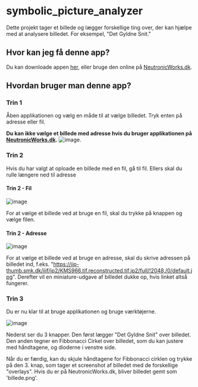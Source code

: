 # symbolic_picture_analyzer

Dette projekt tager et billede og lægger forskellige ting over, der kan hjælpe med at analysere billedet.
For eksempel, "Det Gyldne Snit."

## Hvor kan jeg få denne app?
Du kan downloade appen [her](https://github.com/AtomJon/SymbolicPictureAnalyzer/releases/tag/v1.0), eller bruge den online på [NeutronicWorks.dk](https://neutronicworks.dk/PictureManipulator/).

## Hvordan bruger man denne app?

### Trin 1
Åben applikationen og vælg en måde til at vælge billedet. Tryk enten på adresse eller fil.

**Du kan ikke vælge et billede med adresse hvis du bruger applikationen på [NeutronicWorks.dk](https://neutronicworks.dk/PictureManipulator/).**
![image](https://user-images.githubusercontent.com/61199529/175932542-8a2d3e10-7688-4f40-88e5-f9b14aef1cfb.png).



### Trin 2

Hvis du har valgt at oploade en billede med en fil, gå til fil. Ellers skal du rulle længere ned til adresse

#### Trin 2 - Fil
![image](https://user-images.githubusercontent.com/61199529/175933405-8d972e35-86cc-4656-bf1c-2c10a4f78b60.png)

For at vælge et billede ved at bruge en fil, skal du trykke på knappen og vælge filen.


#### Trin 2 - Adresse
![image](https://user-images.githubusercontent.com/61199529/175932739-8402df7c-d346-47d8-a63b-f9805a156ad3.png)

For at vælge et billede ved at bruge en adresse, skal du skrive adressen på billedet ind,
f.eks. "https://iip-thumb.smk.dk/iiif/jp2/KMS966.tif.reconstructed.tif.jp2/full/!2048,/0/default.jpg".
Derefter vil en miniature-udgave af billedet dukke op, hvis linket altså fungerer.


### Trin 3
Du er nu klar til at bruge applikationen og bruge værktøjerne.

![image](https://user-images.githubusercontent.com/61199529/175934084-1432a080-b17c-40aa-88bb-b43840130820.png)

Nederst ser du 3 knapper.
Den først lægger "Det Gyldne Snit" over billedet.
Den anden tegner en Fibbonacci Cirkel over billedet, som du kan justere med håndtagene, og dioderne i venstre side.

Når du er færdig, kan du skjule håndtagene for Fibbonacci cirklen og trykke på den 3. knap, som tager et screenshot af billedet med de forskellige "overlays". Hvis du er på NeutronicWorks.dk, bliver billedet gemt som 'billede.png'.
